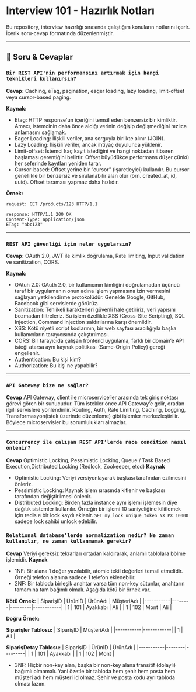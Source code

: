 # Interview 101 - Hazırlık Notları

Bu repository, interview hazırlığı sırasında çalıştığım konuların notlarını içerir. İçerik soru-cevap formatında düzenlenmiştir.

---

## 📝 Soru & Cevaplar

### `Bir REST API'nin performansını artırmak için hangi teknikleri kullanırsın?`

**Cevap:** Caching, eTag, pagination, eager loading, lazy loading, limit-offset veya cursor-based paging.

**Kaynak:** 
- Etag: HTTP response'un içeriğini temsil eden benzersiz bir kimliktir. Amacı, istemcinin daha önce aldığı verinin değişip değişmediğini hızlıca anlamasını sağlamak. 
- Eager Loading: İlişkili veriler, ana sorguyla birlikte alınır (JOIN).
- Lazy Loading: İlişkili veriler, ancak ihtiyaç duyulunca yüklenir.
- Limit-offset: İstemci kaç kayıt istediğini ve hangi noktadan itibaren başlaması gerentiğini belirtir. Offset büyüdükçe performans düşer çünkü her seferinde kayıtları yeniden tarar.
- Cursor-based: Offset yerine bir “cursor” (işaretleyici) kullanılır. Bu cursor genellikle bir benzersiz ve sıralanabilir alan olur (örn. created_at, id, uuid). Offset taraması yapmaz daha hızlıdır.

**Örnek:**
```
request: GET /products/123 HTTP/1.1

response: HTTP/1.1 200 OK
Content-Type: application/json
ETag: "abc123"
```

---

### `REST API güvenliği için neler uygularsın?`
**Cevap:** OAuth 2.0, JWT ile kimlik doğrulama, Rate limiting, Input validation ve sanitization, CORS.

**Kaynak:** 
- OAtuh 2.0: OAuth 2.0, bir kullanıcının kimliğini doğrulamadan üçüncü taraf bir uygulamanın onun adına işlem yapmasına izin vermesini sağlayan yetkilendirme protokolüdür. Genelde Google, GitHub, Facebook gibi servislerde görürüz.
- Sanitization: Tehlikeli karakterleri güvenli hale getiririz, veri yapısını bozmadan filtreleriz. Bu işlem özellikle XSS (Cross-Site Scripting), SQL Injection, Command Injection saldırılarına karşı önemlidir.
- XSS: Kötü niyetli script kodlarının, bir web sayfası aracılığıyla başka kullanıcıların tarayıcısında çalıştırılması.
- CORS: Bir tarayıcıda çalışan frontend uygulama, farklı bir domain’e API isteği atarsa aynı kaynak politikası (Same-Origin Policy) gereği engellenir.
- Authentication: Bu kişi kim?
- Authorization: Bu kişi ne yapabilir?
---

### `API Gateway bize ne sağlar?`
**Cevap** API Gateway, client ile microservice’ler arasında tek giriş noktası görevi gören bir sunucudur.
Tüm istekler önce API Gateway’e gelir, oradan ilgili servislere yönlendirilir. Routing, Auth, Rate Limiting, Caching, Logging, Transformasyon(istek üzerinde düzenleme) gibi işlemler merkezleştirilir. Böylece microservisler bu sorumlulukları almazlar.

---

### `Concurrency ile çalışan REST API’lerde race condition nasıl önlenir?`
**Cevap** Optimistic Locking, Pessimistic Locking, Queue / Task Based Execution,Distributed Locking (Redlock, Zookeeper, etcd)
**Kaynak**
- Optimistic Locking: Veriyi versiyonlayarak başkası tarafından ezilmesini önleriz.
- Pessimistic Locking: Kaynak işlem sırasında kitlenir ve başkası tarafından değiştirilmesi önlenir.
- Distributed Locking: Birden fazla instance aynı işlemi işlemesin diye dağıtık sistemler kullanılır. Örneğin bir işlemi 10 saniyeliğine kilitlemek için redis e bir lock kaydı eklenir. `SET my_lock unique_token NX PX 10000` sadece lock sahibi unlock edebilir.

### `Relational database’lerde normalization nedir? Ne zaman kullanılır, ne zaman kullanmamak gerekir?`

**Cevap** Veriyi gereksiz tekrarları ortadan kaldırarak, anlamlı tablolara bölme işlemidir.
**Kaynak**
- 1NF: Bir alana 1 değer yazılabilir, atomic tekil değerleri temsil etmelidir. Örneği telefon alanına sadece 1 telefon eklenebilir.
- 2NF: Bir tabloda birleşik anahtar varsa tüm non-key sütunlar, anahtarın tamamına tam bağımlı olmalı. Aşağıda kötü bir örnek var.

**Kötü Örnek:**
| SiparişID | ÜrünID | ÜrünAdı | MüşteriAdı |
|-----------|--------|---------|------------|
| 1         | 101    | Ayakkabı | Ali        |
| 1         | 102    | Mont     | Ali        |

**Doğru Örnek:**

**Siparişler Tablosu:**
| SiparişID | MüşteriAdı |
|-----------|------------|
| 1         | Ali        |

**SiparişDetay Tablosu:**
| SiparişID | ÜrünID | ÜrünAdı |
|-----------|--------|---------|
| 1         | 101    | Ayakkabı |
| 1         | 102    | Mont     |
- 3NF: Hiçbir non-key alan, başka bir non-key alana transitif (dolaylı) bağımlı olmamalı. Yani özetle bir tabloda hem şehir hem posta hem müşteri adı hem müşteri id olmaz. Şehir ve posta kodu ayrı tabloda olması lazım.

